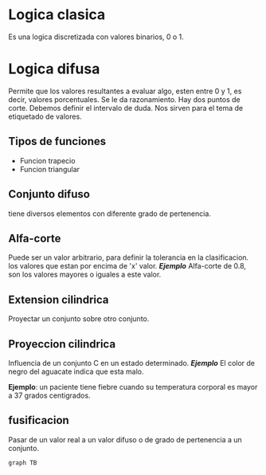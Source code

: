 # Logica clasica
Es una logica discretizada con valores binarios, 0 o 1.
 
# Logica difusa
Permite que los valores resultantes a evaluar algo, esten entre 0 y 1, es decir, valores porcentuales. Se le da razonamiento. Hay dos puntos de corte. Debemos definir el intervalo de duda.
Nos sirven para el tema de etiquetado de valores.
## Tipos de funciones
- Funcion trapecio
- Funcion triangular
## Conjunto difuso
tiene diversos elementos con diferente grado de pertenencia.
## Alfa-corte
Puede ser un valor arbitrario, para definir la tolerancia en la clasificacion.
los valores que estan por encima de 'x' valor.
***Ejemplo*** Alfa-corte de 0.8, son los valores mayores o iguales a este valor.
## Extension cilindrica
Proyectar un conjunto sobre otro conjunto.
## Proyeccion cilindrica
Influencia de un conjunto C en un estado determinado.
***Ejemplo*** El color de negro del aguacate indica que esta malo.

**Ejemplo**: un paciente tiene fiebre cuando su temperatura corporal es mayor a 37 grados centigrados.

## fusificacion
Pasar de un valor real a un valor difuso o de grado de pertenencia a un conjunto.






```mermaid
graph TB

```